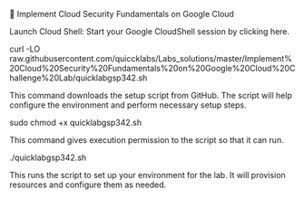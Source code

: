 🚀 Implement Cloud Security Fundamentals on Google Cloud

Launch Cloud Shell: Start your Google CloudShell session by clicking here.

curl -LO raw.githubusercontent.com/quiccklabs/Labs_solutions/master/Implement%20Cloud%20Security%20Fundamentals%20on%20Google%20Cloud%20Challenge%20Lab/quicklabgsp342.sh

This command downloads the setup script from GitHub. The script will help configure the environment and perform necessary setup steps.

sudo chmod +x quicklabgsp342.sh

This command gives execution permission to the script so that it can run.

./quicklabgsp342.sh

This runs the script to set up your environment for the lab. It will provision resources and configure them as needed.
